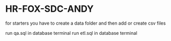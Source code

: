 # HR-FOX-SDC-ANDY

for starters you have to create a data folder and then add or create csv files

run qa.sql in database terminal
run etl.sql in database terminal